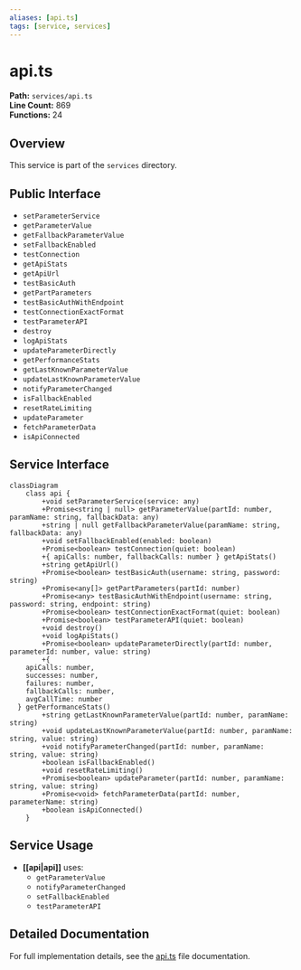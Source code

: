```yaml
---
aliases: [api.ts]
tags: [service, services]
---
```


# api.ts

**Path:** `services/api.ts`  
**Line Count:** 869  
**Functions:** 24  

## Overview

This service is part of the `services` directory.

## Public Interface

- `setParameterService`
- `getParameterValue`
- `getFallbackParameterValue`
- `setFallbackEnabled`
- `testConnection`
- `getApiStats`
- `getApiUrl`
- `testBasicAuth`
- `getPartParameters`
- `testBasicAuthWithEndpoint`
- `testConnectionExactFormat`
- `testParameterAPI`
- `destroy`
- `logApiStats`
- `updateParameterDirectly`
- `getPerformanceStats`
- `getLastKnownParameterValue`
- `updateLastKnownParameterValue`
- `notifyParameterChanged`
- `isFallbackEnabled`
- `resetRateLimiting`
- `updateParameter`
- `fetchParameterData`
- `isApiConnected`

## Service Interface

```mermaid
classDiagram
    class api {
        +void setParameterService(service: any)
        +Promise<string | null> getParameterValue(partId: number, paramName: string, fallbackData: any)
        +string | null getFallbackParameterValue(paramName: string, fallbackData: any)
        +void setFallbackEnabled(enabled: boolean)
        +Promise<boolean> testConnection(quiet: boolean)
        +{ apiCalls: number, fallbackCalls: number } getApiStats()
        +string getApiUrl()
        +Promise<boolean> testBasicAuth(username: string, password: string)
        +Promise<any[]> getPartParameters(partId: number)
        +Promise<any> testBasicAuthWithEndpoint(username: string, password: string, endpoint: string)
        +Promise<boolean> testConnectionExactFormat(quiet: boolean)
        +Promise<boolean> testParameterAPI(quiet: boolean)
        +void destroy()
        +void logApiStats()
        +Promise<boolean> updateParameterDirectly(partId: number, parameterId: number, value: string)
        +{ 
    apiCalls: number, 
    successes: number, 
    failures: number, 
    fallbackCalls: number, 
    avgCallTime: number 
  } getPerformanceStats()
        +string getLastKnownParameterValue(partId: number, paramName: string)
        +void updateLastKnownParameterValue(partId: number, paramName: string, value: string)
        +void notifyParameterChanged(partId: number, paramName: string, value: string)
        +boolean isFallbackEnabled()
        +void resetRateLimiting()
        +Promise<boolean> updateParameter(partId: number, paramName: string, value: string)
        +Promise<void> fetchParameterData(partId: number, parameterName: string)
        +boolean isApiConnected()
    }
```

## Service Usage

- **[[api|api]]** uses:
  - `getParameterValue`
  - `notifyParameterChanged`
  - `setFallbackEnabled`
  - `testParameterAPI`

## Detailed Documentation

For full implementation details, see the [api.ts](../files/api.md) file documentation.

